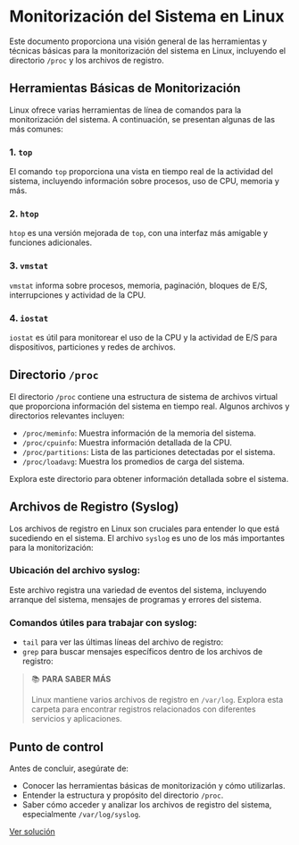 # Monitorización del Sistema en Linux

Este documento proporciona una visión general de las herramientas y técnicas básicas para la monitorización del sistema en Linux, incluyendo el directorio `/proc` y los archivos de registro.

## Herramientas Básicas de Monitorización

Linux ofrece varias herramientas de línea de comandos para la monitorización del sistema. A continuación, se presentan algunas de las más comunes:

### 1. `top`

El comando `top` proporciona una vista en tiempo real de la actividad del sistema, incluyendo información sobre procesos, uso de CPU, memoria y más.

### 2. `htop`

`htop` es una versión mejorada de `top`, con una interfaz más amigable y funciones adicionales.

### 3. `vmstat`

`vmstat` informa sobre procesos, memoria, paginación, bloques de E/S, interrupciones y actividad de la CPU.

### 4. `iostat`

`iostat` es útil para monitorear el uso de la CPU y la actividad de E/S para dispositivos, particiones y redes de archivos.

## Directorio `/proc`

El directorio `/proc` contiene una estructura de sistema de archivos virtual que proporciona información del sistema en tiempo real. Algunos archivos y directorios relevantes incluyen:

* `/proc/meminfo`: Muestra información de la memoria del sistema.
* `/proc/cpuinfo`: Muestra información detallada de la CPU.
* `/proc/partitions`: Lista de las particiones detectadas por el sistema.
* `/proc/loadavg`: Muestra los promedios de carga del sistema.

Explora este directorio para obtener información detallada sobre el sistema.

## Archivos de Registro (Syslog)

Los archivos de registro en Linux son cruciales para entender lo que está sucediendo en el sistema. El archivo `syslog` es uno de los más importantes para la monitorización:

### Ubicación del archivo syslog:

Este archivo registra una variedad de eventos del sistema, incluyendo arranque del sistema, mensajes de programas y errores del sistema.

### Comandos útiles para trabajar con syslog:

* `tail` para ver las últimas líneas del archivo de registro:
* `grep` para buscar mensajes específicos dentro de los archivos de registro:

> :books: **PARA SABER MÁS**
>
> Linux mantiene varios archivos de registro en `/var/log`. Explora esta carpeta para encontrar registros relacionados con diferentes servicios y aplicaciones.

## Punto de control

Antes de concluir, asegúrate de:

* Conocer las herramientas básicas de monitorización y cómo utilizarlas.
* Entender la estructura y propósito del directorio `/proc`.
* Saber cómo acceder y analizar los archivos de registro del sistema, especialmente `/var/log/syslog`.

[Ver solución](soluciones/ejer08.md)
